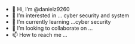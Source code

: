 - 👋 Hi, I’m @danielz9260
- 👀 I’m interested in ... cyber security and system
- 🌱 I’m currently learning ...cyber security
- 💞️ I’m looking to collaborate on ...
- 📫 How to reach me ...

<!---
danielz9260/danielz9260 is a ✨ special ✨ repository because its `README.md` (this file) appears on your GitHub profile.
You can click the Preview link to take a look at your changes.
--->
